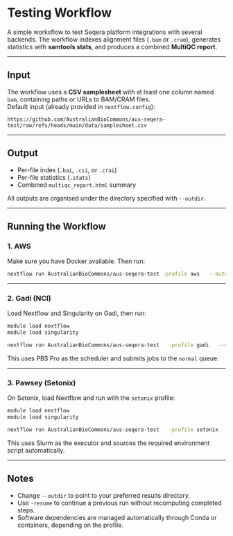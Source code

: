 # Testing Workflow

A simple worksflow to test Seqera platform integrations with several backends. 
The  workflow indexes alignment files (`.bam` or `.cram`), generates statistics with **samtools stats**, and produces a combined **MultiQC report**.

---

## Input

The workflow uses a **CSV samplesheet** with at least one column named `bam`, containing paths or URLs to BAM/CRAM files.  
Default input (already provided in `nextflow.config`):

```
https://github.com/AustralianBioCommons/aus-seqera-test/raw/refs/heads/main/data/samplesheet.csv
```

---

## Output

- Per-file index (`.bai`, `.csi`, or `.crai`)
- Per-file statistics (`.stats`)
- Combined `multiqc_report.html` summary

All outputs are organised under the directory specified with `--outdir`.

---

## Running the Workflow

### 1. AWS

Make sure you have Docker available. Then run:

```bash
nextflow run AustralianBioCommons/aus-seqera-test -profile aws   --outdir results_aws
```

---

### 2. Gadi (NCI)

Load Nextflow and Singularity on Gadi, then run:

```bash
module load nextflow
module load singularity

nextflow run AustralianBioCommons/aus-seqera-test   -profile gadi   --outdir results_gadi
```

This uses PBS Pro as the scheduler and submits jobs to the `normal` queue.

---

### 3. Pawsey (Setonix)

On Setonix, load Nextflow and run with the `setonix` profile:

```bash
module load nextflow
module load singularity

nextflow run AustralianBioCommons/aus-seqera-test   -profile setonix   --outdir results_setonix
```

This uses Slurm as the executor and sources the required environment script automatically.

---

## Notes

- Change `--outdir` to point to your preferred results directory.  
- Use `-resume` to continue a previous run without recomputing completed steps.  
- Software dependencies are managed automatically through Conda or containers, depending on the profile.  